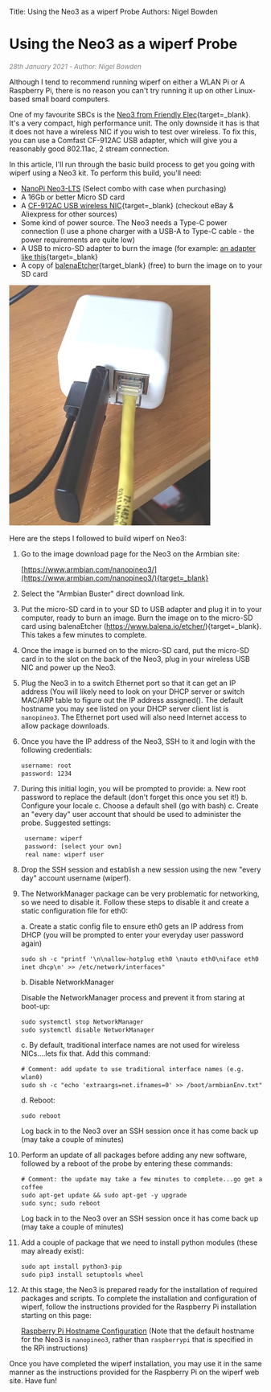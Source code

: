 Title: Using the Neo3 as a wiperf Probe
Authors: Nigel Bowden

# Using the Neo3 as a wiperf Probe

<span style="font-size: small; color:gray">*28th January 2021 - Author: Nigel Bowden*</span>

Although I tend to recommend running wiperf on either a WLAN Pi or A Raspberry Pi, there is no reason you can't try running it up on other Linux-based small board computers.

One of my favourite SBCs is the [Neo3  from Friendly Elec](https://www.friendlyarm.com/index.php?route=product/product&path=69&product_id=279){target=_blank}. It's a very compact, high performance unit. The only downside it has is that it does not have a wireless NIC if you wish to test over wireless. To fix this, you can use a Comfast CF-912AC USB adapter, which will give you a reasonably good 802.11ac, 2 stream connection.

In this article, I'll run through the basic build process to get you going with wiperf using a Neo3 kit. To perform this build, you'll need:

- [NanoPi Neo3-LTS](https://www.friendlyarm.com/index.php?route=product/product&path=69&product_id=279) (Select combo with case when purchasing)
- A 16Gb or better Micro SD card
- A [CF-912AC USB wireless NIC](https://www.amazon.com/Comfast-CF-912AC-1200MBPS-Realtek-Network/dp/B01KX1M436/){target=_blank} (checkout eBay & Aliexpress for other sources)
- Some kind of power source. The Neo3 needs a Type-C power connection (I use a phone charger with a USB-A to Type-C cable - the power requirements are quite low)
- A USB to micro-SD adapter to burn the image (for example: [an adapter like this](https://www.amazon.com/Vanja-Adapter-Portable-Memory-Reader/dp/B00W02VHM6){target=_blank}
- A copy of [balenaEtcher](https://www.balena.io/etcher/){target_blank} (free) to burn the image on to your SD card

![Probe Report](images/neo3.jpg)

Here are the steps I followed to build wiperf on  Neo3:

1. Go to the image download page for the Neo3 on the Armbian site:

    [https://www.armbian.com/nanopineo3/](https://www.armbian.com/nanopineo3/){target=_blank}

2. Select the "Armbian Buster" direct download link.

3. Put the micro-SD card in to your SD to USB adapter and plug it in to your computer, ready to burn an image. Burn the image on to the micro-SD card using balenaEtcher (https://www.balena.io/etcher/){target=_blank}. This takes a few minutes to complete.

4. Once the image is burned on to the micro-SD card, put the micro-SD card in to the slot on the back of the Neo3, plug in your wireless USB NIC and power up the Neo3.

5. Plug the Neo3 in to a switch Ethernet port so that it can get an IP address (You will likely need to look on your DHCP server or switch MAC/ARP table to figure out the IP address assigned(). The default hostname you may see listed on your DHCP server client list is `nanopineo3`. The Ethernet port used will also need Internet access to allow package downloads.

6. Once you have the IP address of the Neo3, SSH to it and login with the following credentials:
    ```
    username: root
    password: 1234
    ```

7. During this initial login, you will be prompted to provide:
    a. New root password to replace the default (don't forget this once you set it!)
    b. Configure your locale
    c. Choose a default shell (go with bash)
    c. Create an "every day" user account that should be used to administer the probe. Suggested settings:

        username: wiperf
        password: [select your own]
        real name: wiperf user

8. Drop the SSH session and establish a new session using the new "every day" account username (wiperf).

9. The NetworkManager package can be very problematic for networking, so we need to disable it. Follow these steps to disable it and create a static configuration file for eth0:

    a. Create a static config file to ensure eth0 gets an IP address from DHCP (you will be prompted to enter your everyday user password again)

    ```
    sudo sh -c "printf '\n\nallow-hotplug eth0 \nauto eth0\niface eth0 inet dhcp\n' >> /etc/network/interfaces"
    ```

    b. Disable NetworkManager

    Disable the NetworkManager process and prevent it from staring at boot-up:

    ```
    sudo systemctl stop NetworkManager
    sudo systemctl disable NetworkManager
    ```

    c. By default, traditional interface names are not used for wireless NICs....lets fix that. Add this command:

    ```
    # Comment: add update to use traditional interface names (e.g. wlan0)
    sudo sh -c "echo 'extraargs=net.ifnames=0' >> /boot/armbianEnv.txt"
    ```

    d. Reboot:

    ```
    sudo reboot
    ```

    Log back in to the Neo3 over an SSH session once it has come back up (may take a couple of minutes)

10. Perform an update of all packages before adding any new software, followed by a reboot of the probe by entering these commands:
    ```
    # Comment: the update may take a few minutes to complete...go get a coffee
    sudo apt-get update && sudo apt-get -y upgrade
    sudo sync; sudo reboot
    ```

    Log back in to the Neo3 over an SSH session once it has come back up (may take a couple of minutes)

11. Add a couple of package that we need to install python modules (these may already exist):

    ```
    sudo apt install python3-pip
    sudo pip3 install setuptools wheel
    ```

12. At this stage, the Neo3 is prepared ready for the installation of required packages and scripts. To complete the installation and configuration of wiperf, follow the instructions provided for the Raspberry Pi installation starting on this page:

    [Raspberry Pi Hostname Configuration](https://wifinigel.github.io/wiperf/probe_prepare/#hostname-configuration_1) (Note that the default hostname for the Neo3 is `nanopineo3`, rather than `raspberrypi` that is specified in the RPi instructions)

Once you have completed the wiperf installation, you may use it in the same manner as the instructions provided for the Raspberry Pi on the wiperf web site. Have fun!
